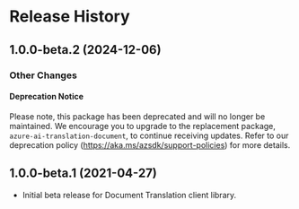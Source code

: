 # Release History

## 1.0.0-beta.2 (2024-12-06)

### Other Changes

#### Deprecation Notice

Please note, this package has been deprecated and will no longer be maintained. We encourage you to
upgrade to the replacement package, `azure-ai-translation-document`, to continue receiving updates.
Refer to our deprecation policy (https://aka.ms/azsdk/support-policies) for more details.

## 1.0.0-beta.1 (2021-04-27)

- Initial beta release for Document Translation client library.
